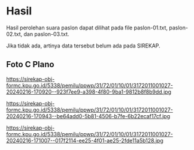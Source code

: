 # Hasil

Hasil perolehan suara paslon dapat dilihat pada file paslon-01.txt, paslon-02.txt, dan paslon-03.txt.

Jika tidak ada, artinya data tersebut belum ada pada SIREKAP.

## Foto C Plano

https://sirekap-obj-formc.kpu.go.id/5338/pemilu/ppwp/31/72/01/10/01/3172011001027-20240216-170920--923f7ee9-a398-4f80-9ba1-9812b8f8b9dd.jpg

https://sirekap-obj-formc.kpu.go.id/5338/pemilu/ppwp/31/72/01/10/01/3172011001027-20240216-170943--be64add0-5b81-4506-b7fe-6b22ecaf17cf.jpg

https://sirekap-obj-formc.kpu.go.id/5338/pemilu/ppwp/31/72/01/10/01/3172011001027-20240216-171007--017f2114-ee25-4f01-ae25-2fde11a5b128.jpg

